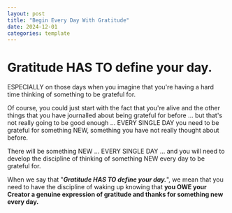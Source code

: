 ```yaml
---
layout: post
title: "Begin Every Day With Gratitude"
date: 2024-12-01
categories: template
---
```



# Gratitude HAS TO define your day.

ESPECIALLY on those days when you imagine that you're having a hard time thinking of something to be grateful for.

Of course, you could just start with the fact that you're alive and the other things that you have journalled about being grateful for before ... but that's not really going to be good enough ... EVERY SINGLE DAY you need to be grateful for something NEW, something you have not really thought about before.

There will be something NEW ... EVERY SINGLE DAY ... and you will need to develop the discipline of thinking of something NEW every day to be grateful for.

When we say that "***Gratitude HAS TO define your day.***", we mean that you need to have the discipline of waking up knowing that **you OWE your Creator a genuine expression of gratitude and thanks for something new every day.**
